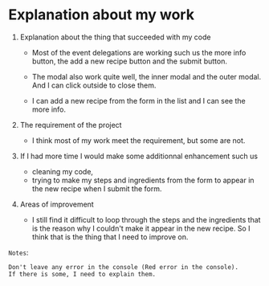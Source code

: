# Explanation about my work

1. Explanation about the thing that succeeded with my code

    - Most of the event delegations are working such us the more info button, the add a new recipe button and the submit button.

    - The modal also work quite well, the inner modal and the outer modal. And I can click outside to close them.

    - I can add a new recipe from the form in the list and I can see the more info.


1. The requirement of the project

   - I think most of my work meet the requirement, but some are not.

1. If I had more time I would make some additionnal enhancement such us 

    - cleaning my code, 
    - trying to make my steps and ingredients from the form to appear in the new recipe when I submit the form.

1. Areas of improvement

   - I still find it difficult to loop through the steps and the ingredients that is the reason why I couldn't make it appear in the new recipe. So I think that is the thing that I need to improve on.

`Notes`:    
    
    Don't leave any error in the console (Red error in the console).
    If there is some, I need to explain them.